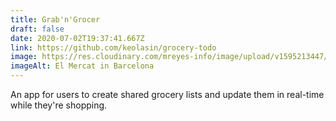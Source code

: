 ```yaml
---
title: Grab'n'Grocer
draft: false
date: 2020-07-02T19:37:41.667Z
link: https://github.com/keolasin/grocery-todo
image: https://res.cloudinary.com/mreyes-info/image/upload/v1595213447/Oddities/Mushroom_Morsels.jpg
imageAlt: El Mercat in Barcelona
---
```

An app for users to create shared grocery lists and update them in real-time while they're shopping.
